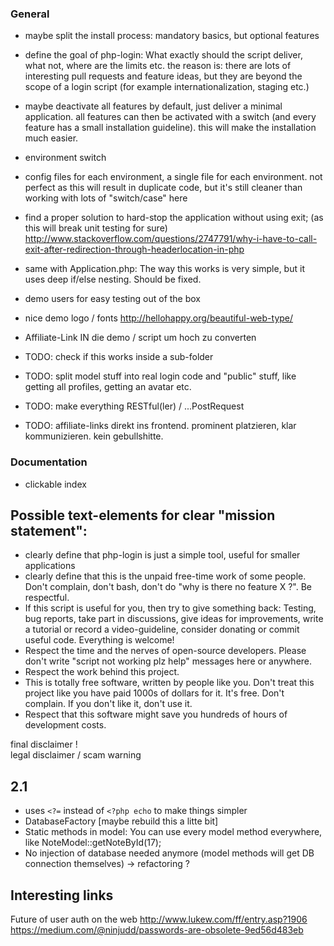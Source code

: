 ### General

- maybe split the install process: mandatory basics, but optional features

- define the goal of php-login: What exactly should the script deliver, what not, where are the limits etc.
  the reason is: there are lots of interesting pull requests and feature ideas, but they are beyond the scope of a
  login script (for example internationalization, staging etc.)

- maybe deactivate all features by default, just deliver a minimal application. all features can then be activated
 with a switch (and every feature has a small installation guideline). this will make the installation much easier.
 
- environment switch
- config files for each environment, a single file for each environment. not perfect as this will result in duplicate
  code, but it's still cleaner than working with lots of "switch/case" here
    
- find a proper solution to hard-stop the application without using exit; (as this will break unit testing for sure)
  http://www.stackoverflow.com/questions/2747791/why-i-have-to-call-exit-after-redirection-through-headerlocation-in-php
  
- same with Application.php: The way this works is very simple, but it uses deep if/else nesting. Should be fixed.
  
- demo users for easy testing out of the box  
 
- nice demo logo / fonts http://hellohappy.org/beautiful-web-type/
 
 - Affiliate-Link IN die demo / script um hoch zu converten
 
 - TODO: check if this works inside a sub-folder
 
 - TODO: split model stuff into real login code and "public" stuff, like getting all profiles, getting an avatar etc.
 
 - TODO: make everything RESTful(ler) / ...PostRequest
 
 - TODO: affiliate-links direkt ins frontend. prominent platzieren, klar kommunizieren. kein gebullshitte.
 
 ### Documentation
 
 - clickable index
 
 ## Possible text-elements for clear "mission statement":
 
 - clearly define that php-login is just a simple tool, useful for smaller applications
 - clearly define that this is the unpaid free-time work of some people. Don't complain, don't bash, don't do 
   "why is there no feature X ?". Be respectful.
 - If this script is useful for you, then try to give something back: Testing, bug reports, take part in discussions,
   give ideas for improvements, write a tutorial or record a video-guideline, consider donating or commit useful code.
   Everything is welcome!
 - Respect the time and the nerves of open-source developers. Please don't write "script not working plz help" messages
   here or anywhere. 
 - Respect the work behind this project.
 - This is totally free software, written by people like you. Don't treat this project like you have paid 1000s of
   dollars for it. It's free. Don't complain. If you don't like it, don't use it. 
 - Respect that this software might save you hundreds of hours of development costs.  
 
  final disclaimer !   
  legal disclaimer / scam warning
 
 ## 2.1
 
 - uses `<?=` instead of `<?php echo` to make things simpler
 - DatabaseFactory [maybe rebuild this a litte bit]
 - Static methods in model: You can use every model method everywhere, like NoteModel::getNoteById(17);
 - No injection of database needed anymore (model methods will get DB connection themselves) -> refactoring ?
 
 ## Interesting links
 
 Future of user auth on the web
 http://www.lukew.com/ff/entry.asp?1906
 https://medium.com/@ninjudd/passwords-are-obsolete-9ed56d483eb
 
 